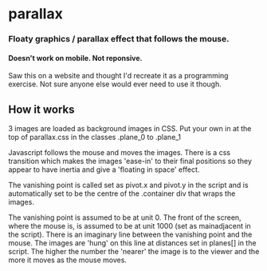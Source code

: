 # parallax
### Floaty graphics / parallax effect that follows the mouse.
#### Doesn't work on mobile. Not reponsive.

Saw this on a website and thought I'd recreate it as a programming exercise. Not sure anyone else would ever need to use it though.

## How it works
3 images are loaded as background images in CSS. Put your own in at the top of parallax.css in the classes .plane_0 to .plane_1

Javascript follows the mouse and moves the images. There is a css transition which makes the images 'ease-in' to their final positions so they appear to have inertia and give a 'floating in space' effect.

The vanishing point is called set as pivot.x and pivot.y in the script and is automatically set to be the centre of the .container div that wraps the images.

The vanishing point is assumed to be at unit 0. The front of the screen, where the mouse is, is assumed to be at unit 1000 (set as mainadjacent in the script). There is an imaginary line between the vanishing point and the mouse. The images are  'hung' on this line at distances set in planes[] in the script. The higher the number the 'nearer' the image is to the viewer and the more it moves as the mouse moves. 
